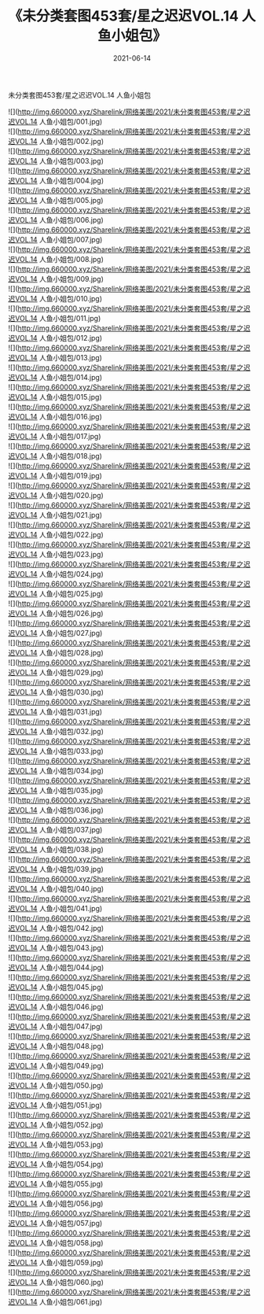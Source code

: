 ﻿---
layout: post
title:  《未分类套图453套/星之迟迟VOL.14 人鱼小姐包》
date:   2021-06-14
img: http://img.660000.xyz/Sharelink/网络美图/2021/未分类套图453套/星之迟迟VOL.14 人鱼小姐包/000.jpg
categories: [美女, 清纯, 唯美]
---

未分类套图453套/星之迟迟VOL.14 人鱼小姐包

 ![](http://img.660000.xyz/Sharelink/网络美图/2021/未分类套图453套/星之迟迟VOL.14 人鱼小姐包/001.jpg) <br>![](http://img.660000.xyz/Sharelink/网络美图/2021/未分类套图453套/星之迟迟VOL.14 人鱼小姐包/002.jpg) <br>![](http://img.660000.xyz/Sharelink/网络美图/2021/未分类套图453套/星之迟迟VOL.14 人鱼小姐包/003.jpg) <br>![](http://img.660000.xyz/Sharelink/网络美图/2021/未分类套图453套/星之迟迟VOL.14 人鱼小姐包/004.jpg) <br>![](http://img.660000.xyz/Sharelink/网络美图/2021/未分类套图453套/星之迟迟VOL.14 人鱼小姐包/005.jpg) <br>![](http://img.660000.xyz/Sharelink/网络美图/2021/未分类套图453套/星之迟迟VOL.14 人鱼小姐包/006.jpg) <br>![](http://img.660000.xyz/Sharelink/网络美图/2021/未分类套图453套/星之迟迟VOL.14 人鱼小姐包/007.jpg) <br>![](http://img.660000.xyz/Sharelink/网络美图/2021/未分类套图453套/星之迟迟VOL.14 人鱼小姐包/008.jpg) <br>![](http://img.660000.xyz/Sharelink/网络美图/2021/未分类套图453套/星之迟迟VOL.14 人鱼小姐包/009.jpg) <br>![](http://img.660000.xyz/Sharelink/网络美图/2021/未分类套图453套/星之迟迟VOL.14 人鱼小姐包/010.jpg) <br>![](http://img.660000.xyz/Sharelink/网络美图/2021/未分类套图453套/星之迟迟VOL.14 人鱼小姐包/011.jpg) <br>![](http://img.660000.xyz/Sharelink/网络美图/2021/未分类套图453套/星之迟迟VOL.14 人鱼小姐包/012.jpg) <br>![](http://img.660000.xyz/Sharelink/网络美图/2021/未分类套图453套/星之迟迟VOL.14 人鱼小姐包/013.jpg) <br>![](http://img.660000.xyz/Sharelink/网络美图/2021/未分类套图453套/星之迟迟VOL.14 人鱼小姐包/014.jpg) <br>![](http://img.660000.xyz/Sharelink/网络美图/2021/未分类套图453套/星之迟迟VOL.14 人鱼小姐包/015.jpg) <br>![](http://img.660000.xyz/Sharelink/网络美图/2021/未分类套图453套/星之迟迟VOL.14 人鱼小姐包/016.jpg) <br>![](http://img.660000.xyz/Sharelink/网络美图/2021/未分类套图453套/星之迟迟VOL.14 人鱼小姐包/017.jpg) <br>![](http://img.660000.xyz/Sharelink/网络美图/2021/未分类套图453套/星之迟迟VOL.14 人鱼小姐包/018.jpg) <br>![](http://img.660000.xyz/Sharelink/网络美图/2021/未分类套图453套/星之迟迟VOL.14 人鱼小姐包/019.jpg) <br>![](http://img.660000.xyz/Sharelink/网络美图/2021/未分类套图453套/星之迟迟VOL.14 人鱼小姐包/020.jpg) <br>![](http://img.660000.xyz/Sharelink/网络美图/2021/未分类套图453套/星之迟迟VOL.14 人鱼小姐包/021.jpg) <br>![](http://img.660000.xyz/Sharelink/网络美图/2021/未分类套图453套/星之迟迟VOL.14 人鱼小姐包/022.jpg) <br>![](http://img.660000.xyz/Sharelink/网络美图/2021/未分类套图453套/星之迟迟VOL.14 人鱼小姐包/023.jpg) <br>![](http://img.660000.xyz/Sharelink/网络美图/2021/未分类套图453套/星之迟迟VOL.14 人鱼小姐包/024.jpg) <br>![](http://img.660000.xyz/Sharelink/网络美图/2021/未分类套图453套/星之迟迟VOL.14 人鱼小姐包/025.jpg) <br>![](http://img.660000.xyz/Sharelink/网络美图/2021/未分类套图453套/星之迟迟VOL.14 人鱼小姐包/026.jpg) <br>![](http://img.660000.xyz/Sharelink/网络美图/2021/未分类套图453套/星之迟迟VOL.14 人鱼小姐包/027.jpg) <br>![](http://img.660000.xyz/Sharelink/网络美图/2021/未分类套图453套/星之迟迟VOL.14 人鱼小姐包/028.jpg) <br>![](http://img.660000.xyz/Sharelink/网络美图/2021/未分类套图453套/星之迟迟VOL.14 人鱼小姐包/029.jpg) <br>![](http://img.660000.xyz/Sharelink/网络美图/2021/未分类套图453套/星之迟迟VOL.14 人鱼小姐包/030.jpg) <br>![](http://img.660000.xyz/Sharelink/网络美图/2021/未分类套图453套/星之迟迟VOL.14 人鱼小姐包/031.jpg) <br>![](http://img.660000.xyz/Sharelink/网络美图/2021/未分类套图453套/星之迟迟VOL.14 人鱼小姐包/032.jpg) <br>![](http://img.660000.xyz/Sharelink/网络美图/2021/未分类套图453套/星之迟迟VOL.14 人鱼小姐包/033.jpg) <br>![](http://img.660000.xyz/Sharelink/网络美图/2021/未分类套图453套/星之迟迟VOL.14 人鱼小姐包/034.jpg) <br>![](http://img.660000.xyz/Sharelink/网络美图/2021/未分类套图453套/星之迟迟VOL.14 人鱼小姐包/035.jpg) <br>![](http://img.660000.xyz/Sharelink/网络美图/2021/未分类套图453套/星之迟迟VOL.14 人鱼小姐包/036.jpg) <br>![](http://img.660000.xyz/Sharelink/网络美图/2021/未分类套图453套/星之迟迟VOL.14 人鱼小姐包/037.jpg) <br>![](http://img.660000.xyz/Sharelink/网络美图/2021/未分类套图453套/星之迟迟VOL.14 人鱼小姐包/038.jpg) <br>![](http://img.660000.xyz/Sharelink/网络美图/2021/未分类套图453套/星之迟迟VOL.14 人鱼小姐包/039.jpg) <br>![](http://img.660000.xyz/Sharelink/网络美图/2021/未分类套图453套/星之迟迟VOL.14 人鱼小姐包/040.jpg) <br>![](http://img.660000.xyz/Sharelink/网络美图/2021/未分类套图453套/星之迟迟VOL.14 人鱼小姐包/041.jpg) <br>![](http://img.660000.xyz/Sharelink/网络美图/2021/未分类套图453套/星之迟迟VOL.14 人鱼小姐包/042.jpg) <br>![](http://img.660000.xyz/Sharelink/网络美图/2021/未分类套图453套/星之迟迟VOL.14 人鱼小姐包/043.jpg) <br>![](http://img.660000.xyz/Sharelink/网络美图/2021/未分类套图453套/星之迟迟VOL.14 人鱼小姐包/044.jpg) <br>![](http://img.660000.xyz/Sharelink/网络美图/2021/未分类套图453套/星之迟迟VOL.14 人鱼小姐包/045.jpg) <br>![](http://img.660000.xyz/Sharelink/网络美图/2021/未分类套图453套/星之迟迟VOL.14 人鱼小姐包/046.jpg) <br>![](http://img.660000.xyz/Sharelink/网络美图/2021/未分类套图453套/星之迟迟VOL.14 人鱼小姐包/047.jpg) <br>![](http://img.660000.xyz/Sharelink/网络美图/2021/未分类套图453套/星之迟迟VOL.14 人鱼小姐包/048.jpg) <br>![](http://img.660000.xyz/Sharelink/网络美图/2021/未分类套图453套/星之迟迟VOL.14 人鱼小姐包/049.jpg) <br>![](http://img.660000.xyz/Sharelink/网络美图/2021/未分类套图453套/星之迟迟VOL.14 人鱼小姐包/050.jpg) <br>![](http://img.660000.xyz/Sharelink/网络美图/2021/未分类套图453套/星之迟迟VOL.14 人鱼小姐包/051.jpg) <br>![](http://img.660000.xyz/Sharelink/网络美图/2021/未分类套图453套/星之迟迟VOL.14 人鱼小姐包/052.jpg) <br>![](http://img.660000.xyz/Sharelink/网络美图/2021/未分类套图453套/星之迟迟VOL.14 人鱼小姐包/053.jpg) <br>![](http://img.660000.xyz/Sharelink/网络美图/2021/未分类套图453套/星之迟迟VOL.14 人鱼小姐包/054.jpg) <br>![](http://img.660000.xyz/Sharelink/网络美图/2021/未分类套图453套/星之迟迟VOL.14 人鱼小姐包/055.jpg) <br>![](http://img.660000.xyz/Sharelink/网络美图/2021/未分类套图453套/星之迟迟VOL.14 人鱼小姐包/056.jpg) <br>![](http://img.660000.xyz/Sharelink/网络美图/2021/未分类套图453套/星之迟迟VOL.14 人鱼小姐包/057.jpg) <br>![](http://img.660000.xyz/Sharelink/网络美图/2021/未分类套图453套/星之迟迟VOL.14 人鱼小姐包/058.jpg) <br>![](http://img.660000.xyz/Sharelink/网络美图/2021/未分类套图453套/星之迟迟VOL.14 人鱼小姐包/059.jpg) <br>![](http://img.660000.xyz/Sharelink/网络美图/2021/未分类套图453套/星之迟迟VOL.14 人鱼小姐包/060.jpg) <br>![](http://img.660000.xyz/Sharelink/网络美图/2021/未分类套图453套/星之迟迟VOL.14 人鱼小姐包/061.jpg) <br>